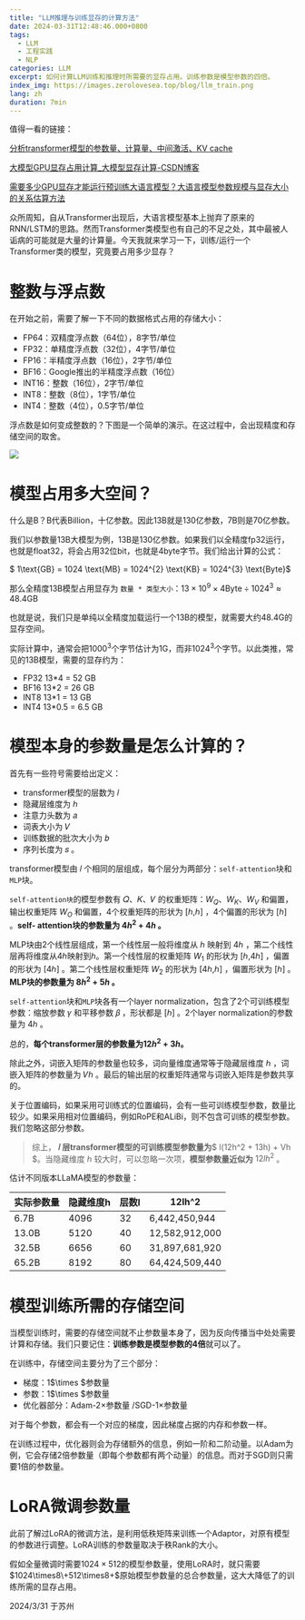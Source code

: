 ```yaml
---
title: "LLM推理与训练显存的计算方法"
date: 2024-03-31T12:48:46.000+0800
tags:
  - LLM
  - 工程实践
  - NLP
categories: LLM
excerpt: 如何计算LLM训练和推理时所需要的显存占用。训练参数是模型参数的四倍。
index_img: https://images.zerolovesea.top/blog/llm_train.png
lang: zh
duration: 7min
---
```


值得一看的链接：

[分析transformer模型的参数量、计算量、中间激活、KV cache](https://zhuanlan.zhihu.com/p/624740065)

[大模型GPU显存占用计算_大模型显存计算-CSDN博客](https://blog.csdn.net/weixin_44532170/article/details/134601507)

[需要多少GPU显存才能运行预训练大语言模型？大语言模型参数规模与显存大小的关系估算方法](https://www.datalearner.com/blog/1051692326904222)



众所周知，自从Transformer出现后，大语言模型基本上抛弃了原来的RNN/LSTM的思路。然而Transformer类模型也有自己的不足之处，其中最被人诟病的可能就是大量的计算量。今天我就来学习一下，训练/运行一个Transformer类的模型，究竟要占用多少显存？

# 整数与浮点数

在开始之前，需要了解一下不同的数据格式占用的存储大小：
- FP64：双精度浮点数（64位），8字节/单位
- FP32：单精度浮点数（32位），4字节/单位
- FP16：半精度浮点数（16位），2字节/单位
- BF16：Google推出的半精度浮点数（16位）
- INT16：整数（16位），2字节/单位
- INT8：整数（8位），1字节/单位
- INT4：整数（4位），0.5字节/单位

浮点数是如何变成整数的？下图是一个简单的演示。在这过程中，会出现精度和存储空间的取舍。

![](https://images.zerolovesea.top/blog/240331-1.png)

# 模型占用多大空间？

什么是B？B代表Billion，十亿参数。因此13B就是130亿参数，7B则是70亿参数。

我们以参数量13B大模型为例，13B是130亿参数。如果我们以全精度fp32运行，也就是float32，将会占用32位bit，也就是4byte字节。我们给出计算的公式：

$ 1\text{GB} = 1024 \text{MB} = 1024^{2}  \text{KB} = 1024^{3} \text{Byte}$

那么全精度13B模型占用显存为 `数量 * 类型大小`：$13 \times 10^{9} \times 4 \text{Byte} \div 1024^{3} \approx 48.4 \text{GB}$

也就是说，我们只是单纯以全精度加载运行一个13B的模型，就需要大约48.4G的显存空间。

实际计算中，通常会把$1000^{3}$个字节估计为1G，而非$1024^{3}$个字节。以此类推，常见的13B模型，需要的显存约为：

- FP32 13*4 = 52 GB
- BF16 13*2 = 26 GB
- INT8 13*1 = 13 GB
- INT4 13*0.5 = 6.5 GB

# 模型本身的参数量是怎么计算的？

首先有一些符号需要给出定义：

- transformer模型的层数为 𝑙 
- 隐藏层维度为 ℎ 
- 注意力头数为 𝑎 
- 词表大小为 𝑉 
- 训练数据的批次大小为 𝑏 
- 序列长度为 𝑠 。

transformer模型由 𝑙 个相同的层组成，每个层分为两部分：`self-attention`块和`MLP`块。

`self-attention块`的模型参数有 𝑄、𝐾、𝑉 的权重矩阵：$W_{Q}$、$W_{K}$、$W_{V}$ 和偏置，输出权重矩阵 $W_{O}$ 和偏置，4个权重矩阵的形状为 [ℎ,ℎ] ，4个偏置的形状为 [ℎ] 。**self- attention块的参数量为 $4h^2 + 4h$ 。**

MLP块由2个线性层组成，第一个线性层一般将维度从 ℎ 映射到 4ℎ ，第二个线性层再将维度从4ℎ映射到ℎ。第一个线性层的权重矩阵 $W_{1}$ 的形状为 [ℎ,4ℎ] ，偏置的形状为 [4ℎ] 。第二个线性层权重矩阵 $W_{2}$ 的形状为 [4ℎ,ℎ] ，偏置形状为 [ℎ] 。**MLP块的参数量为 $8h^2 + 5h$ 。**

`self-attention`块和`MLP`块各有一个layer normalization，包含了2个可训练模型参数：缩放参数 𝛾 和平移参数 𝛽 ，形状都是 [ℎ] 。2个layer normalization的参数量为 4ℎ 。

总的，**每个transformer层的参数量为$12h^2 + 3h$。**

除此之外，词嵌入矩阵的参数量也较多，词向量维度通常等于隐藏层维度 ℎ ，词嵌入矩阵的参数量为 𝑉ℎ 。最后的输出层的权重矩阵通常与词嵌入矩阵是参数共享的。

关于位置编码，如果采用可训练式的位置编码，会有一些可训练模型参数，数量比较少。如果采用相对位置编码，例如RoPE和ALiBi，则不包含可训练的模型参数。我们忽略这部分参数。

> 综上， **𝑙 层transformer模型的可训练模型参数量为**$ l(12h^2 + 13h) + Vh $。当隐藏维度 ℎ 较大时，可以忽略一次项，**模型参数量近似为** $12lh^2$ 。



估计不同版本LLaMA模型的参数量：

| 实际参数量 | 隐藏维度h | 层数l | 12lh^2         |
| ---------- | --------- | ----- | -------------- |
| 6.7B       | 4096      | 32    | 6,442,450,944  |
| 13.0B      | 5120      | 40    | 12,582,912,000 |
| 32.5B      | 6656      | 60    | 31,897,681,920 |
| 65.2B      | 8192      | 80    | 64,424,509,440 |

# 模型训练所需的存储空间

当模型训练时，需要的存储空间就不止参数量本身了，因为反向传播当中处处需要计算和存储。我们只要记住：**训练参数是模型参数的4倍**就可以了。

在训练中，存储空间主要分为了三个部分：

- 梯度：1$\times $参数量
- 参数：1$\times $参数量
- 优化器部分：Adam-2$\times$参数量 /SGD-1$\times$参数量

对于每个参数，都会有一个对应的梯度，因此梯度占据的内存和参数一样。

在训练过程中，优化器则会为存储额外的信息，例如一阶和二阶动量。以Adam为例，它会存储2倍参数量（即每个参数都有两个动量）的信息。而对于SGD则只需要1倍的参数量。

# LoRA微调参数量

此前了解过LoRA的微调方法，是利用低秩矩阵来训练一个Adaptor，对原有模型的参数进行调整。LoRA训练的参数量取决于秩Rank的大小。

假如全量微调时需要$1024\times 512$的模型参数量，使用LoRA时，就只需要$1024\times8\+512\times8+$原始模型参数量的总合参数量，这大大降低了的训练所需的显存占用。

2024/3/31 于苏州
